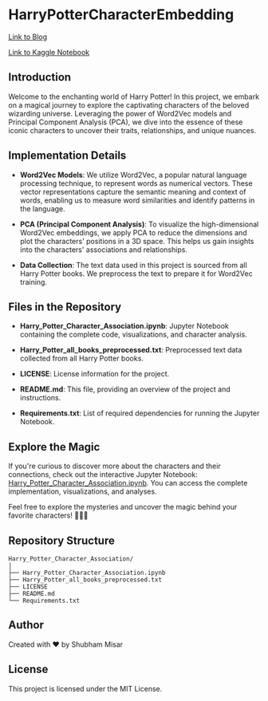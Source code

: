 # HarryPotterCharacterEmbedding
[Link to Blog](https://medium.com/@shubham007me/harry-potter-character-analysis-using-word2vec-f9b82e0f2dbb)


[Link to Kaggle Notebook]("https://www.kaggle.com/code/shubhammisar/satellite-image-classification-pytorch-cnn?scriptVersionId=133741513")


## Introduction

Welcome to the enchanting world of Harry Potter! In this project, we embark on a magical journey to explore the captivating characters of the beloved wizarding universe. Leveraging the power of Word2Vec models and Principal Component Analysis (PCA), we dive into the essence of these iconic characters to uncover their traits, relationships, and unique nuances.

## Implementation Details

- **Word2Vec Models**: We utilize Word2Vec, a popular natural language processing technique, to represent words as numerical vectors. These vector representations capture the semantic meaning and context of words, enabling us to measure word similarities and identify patterns in the language.

- **PCA (Principal Component Analysis)**: To visualize the high-dimensional Word2Vec embeddings, we apply PCA to reduce the dimensions and plot the characters' positions in a 3D space. This helps us gain insights into the characters' associations and relationships.

- **Data Collection**: The text data used in this project is sourced from all Harry Potter books. We preprocess the text to prepare it for Word2Vec training.

## Files in the Repository

- **Harry_Potter_Character_Association.ipynb**: Jupyter Notebook containing the complete code, visualizations, and character analysis.

- **Harry_Potter_all_books_preprocessed.txt**: Preprocessed text data collected from all Harry Potter books.

- **LICENSE**: License information for the project.

- **README.md**: This file, providing an overview of the project and instructions.

- **Requirements.txt**: List of required dependencies for running the Jupyter Notebook.

## Explore the Magic

If you're curious to discover more about the characters and their connections, check out the interactive Jupyter Notebook: [Harry_Potter_Character_Association.ipynb](./Harry_Potter_Character_Association.ipynb). You can access the complete implementation, visualizations, and analyses.

Feel free to explore the mysteries and uncover the magic behind your favorite characters! 🧙‍♂️✨

## Repository Structure

```plaintext
Harry_Potter_Character_Association/
│
├── Harry_Potter_Character_Association.ipynb
├── Harry_Potter_all_books_preprocessed.txt
├── LICENSE
├── README.md
└── Requirements.txt
```

## Author

Created with ♥ by Shubham Misar

## License

This project is licensed under the MIT License.
